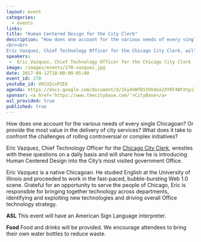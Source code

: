```yaml
---
layout: event
categories:
  - events
links:
title: "Human Centered Design for the City Clerk"
description: "How does one account for the various needs of every single Chicagoan?
<br><br>
Eric Vazquez, Chief Technology Officer for the Chicago City Clerk, will share how he is introducing Human Centered Design into the City’s most visited government office."
speakers:
 -  Eric Vazquez, Chief Technology Officer for the Chicago City Clerk
image: /images/events/270-vazquez.jpg
date: 2017-09-12T18:00:00-05:00
event_id: 270
youtube_id: VHlU2cvPZEk
agenda: https://docs.google.com/document/d/1ky4UWfD1tOVdea2XY0T4WtXtpi33VM3jiJzU-Nr9FPo/edit#
sponsor: <a href='https://www.thecitybase.com/'>CityBase</a>
asl_provided: true
published: true
---
```


How does one account for the various needs of every single Chicagoan? Or provide the most value in the delivery of city services? What does it take to confront the challenges of rolling controversial or complex initiatives?  

Eric Vazquez, Chief Technology Officer for the [Chicago City Clerk](http://www.chicityclerk.com/), wrestles with these questions on a daily basis and will share how he is introducing Human Centered Design into the City’s most visited government Office.

Eric Vazquez is a native Chicagoan. He studied English at the University of Illinois and proceeded to work in the fast-paced, bubble-bursting Web 1.0 scene. Grateful for an opportunity to serve the people of Chicago, Eric is responsible for bringing together technology across departments, identifying and exploiting new technologies and driving overall Office technology strategy.


**ASL** This event will have an American Sign Language interpreter.

**Food** Food and drinks will be provided. We encourage attendees to bring their own water bottles to reduce waste.
